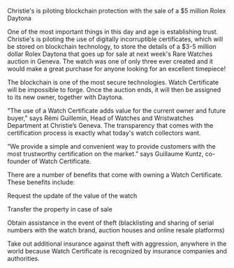 Christie's is piloting blockchain protection with the sale of a $5 million Rolex Daytona

One of the most important things in this day and age is establishing trust. Christie's is piloting the use of digitally incorruptible certificates, which will be stored on blockchain technology, to store the details of a $3-5 million dollar Rolex Daytona that goes up for sale at next week's Rare Watches auction in Geneva. The watch was one of only three ever created and it would make a great purchase for anyone looking for an excellent timepiece!

The blockchain is one of the most secure technologies. Watch Certificate will be impossible to forge. Once the auction ends, it will then be assigned to its new owner, together with Daytona.

"The use of a Watch Certificate adds value for the current owner and future buyer," says Rémi Guillemin, Head of Watches and Wristwatches Department at Christie’s Geneva. The transparency that comes with the certification process is exactly what today's watch collectors want.

“We provide a simple and convenient way to provide customers with the most trustworthy certification on the market.” says Guillaume Kuntz, co-founder of Watch Certificate.

There are a number of benefits that come with owning a Watch Certificate. These benefits include:

Request the update of the value of the watch

Transfer the property in case of sale

Obtain assistance in the event of theft (blacklisting and sharing of serial numbers with the watch brand, auction houses and online resale platforms)

Take out additional insurance against theft with aggression, anywhere in the world because Watch Certificate is recognized by insurance companies and authorities.

